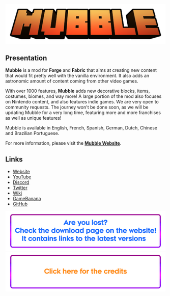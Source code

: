 [![](https://raw.githubusercontent.com/Hugman76/MyAssets/master/mubble/logos/Mubble.png)](https://sites.google.com/view/mubblemc)
## Presentation
**Mubble** is a mod for **Forge** and **Fabric** that aims at creating new content that would fit pretty well with the vanilla environment. It also adds an astronomic amount of content coming from other video games.

With over 1000 features, **Mubble** adds new decorative blocks, items, costumes, biomes, and way more! A large portion of the mod also focuses on Nintendo content, and also features indie games. We are very open to community requests. The journey won't be done soon, as we will be updating Mubble for a very long time, featuring more and more franchises as well as unique features!

Mubble is available in English, French, Spanish, German, Dutch, Chinese and Brazilian Portuguese.

For more information, please visit the [**Mubble Website**](https://sites.google.com/view/mubblemc).

## Links
+ [Website](https://sites.google.com/view/mubblemc)
+ [YouTube](https://www.youtube.com/playlist?list=PLQZh1eKFZNpHPdA5yZ6aEAIBl1hcLachq)
+ [Discord](https://discord.gg/8ksTVJu)
+ [Twitter](https://twitter.com/MubbleMC)
+ [Wiki](https://ftb.gamepedia.com/Mubble)
+ [GameBanana](https://gamebanana.com/gamefiles/8104)
+ [GitHub](https://github.com/Hugman76/Mubble)

[![](https://raw.githubusercontent.com/Hugman76/MyAssets/master/mubble/curse/download.png)](https://sites.google.com/view/mubblemc/download)
[![](https://raw.githubusercontent.com/Hugman76/MyAssets/master/mubble/curse/credits.png)](https://sites.google.com/view/mubblemc/credits)